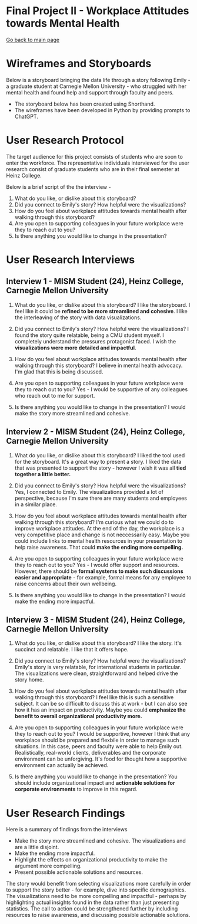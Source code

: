 # Final Project II - Workplace Attitudes towards Mental Health
[Go back to main page](https://joannasam.github.io/dataviz-portfolio/)

# Wireframes and Storyboards

Below is a storyboard bringing the data life through a story following Emily - a graduate student at Carnegie Mellon University - who struggled with her mental health and found help and support through faculty and peers.

- The storyboard below has been created using Shorthand.
- The wireframes have been developed in Python by providing prompts to ChatGPT.

<script src="https://carnegiemellon.shorthandstories.com/workplace-attitudes-towards-mental-health/embed.js"></script>

# User Research Protocol

The target audience for this project consists of students who are soon to enter the workforce. The representative individuals interviewed for the user research consist of graduate students who are in their final semester at Heinz College.

Below is a brief script of the the interview -

1. What do you like, or dislike about this storyboard?
2. Did you connect to Emily's story? How helpful were the visualizations?
3. How do you feel about workplace attitudes towards mental health after walking through this storyboard?
4. Are you open to supporting colleagues in your future workplace were they to reach out to you?
5. Is there anything you would like to change in the presentation?

# User Research Interviews

## Interview 1 - MISM Student (24), Heinz College, Carnegie Mellon University

1. What do you like, or dislike about this storyboard?
I like the storyboard. I feel like it could be **refined to be more streamlined and cohesive**. I like the interleaving of the story with data visualizations. 

2. Did you connect to Emily's story? How helpful were the visualizations?
I found the story quite relatable, being a CMU student myself. I completely understand the pressures protagonist faced.
I wish the **visualizations were more detailed and impactful**.

3. How do you feel about workplace attitudes towards mental health after walking through this storyboard?
I believe in mental health advocacy. I'm glad that this is being discussed.

4. Are you open to supporting colleagues in your future workplace were they to reach out to you?
Yes - I would be supportive of any colleagues who reach out to me for support.

5. Is there anything you would like to change in the presentation?
I would make the story more streamlined and cohesive.

## Interview 2 - MISM Student (24), Heinz College, Carnegie Mellon University

1. What do you like, or dislike about this storyboard?
I liked the tool used for the storyboard. It's a great way to present a story. I liked the data that was presented to support the story - however I wish it was all **tied together a little better.**

2. Did you connect to Emily's story? How helpful were the visualizations?
Yes, I connected to Emily. The visualizations provided a lot of perspective, because I'm sure there are many students and employees in a similar place.

3. How do you feel about workplace attitudes towards mental health after walking through this storyboard?
I'm curious what we could do to improve workplace attitudes. At the end of the day, the workplace is a very competitive place and change is not neccessarily easy. Maybe you could include links to mental health resources in your presentation to help raise awareness.
That could **make the ending more compelling.**

4. Are you open to supporting colleagues in your future workplace were they to reach out to you?
Yes - I would offer support and resources. However, there should be **formal systems to make such discussions easier and appropriate** - for example, formal means for any employee to raise concerns about their own wellbeing.

5. Is there anything you would like to change in the presentation?
I would make the ending more impactful.

## Interview 3 - MISM Student (24), Heinz College, Carnegie Mellon University

1. What do you like, or dislike about this storyboard?
I like the story. It's succinct and relatable. I like that it offers hope.

2. Did you connect to Emily's story? How helpful were the visualizations?
Emily's story is very relatable, for international students in particular. The visualizations were clean, straightforward and helped drive the story home.

3. How do you feel about workplace attitudes towards mental health after walking through this storyboard?
I feel like this is such a sensitive subject. It can be so difficult to discuss this at work - but I can also see how it has an impact on productivity.
Maybe you could **emphasize the benefit to overall organizational productivity more.**

5. Are you open to supporting colleagues in your future workplace were they to reach out to you?
I would be supportive, however I think that any workplace should be prepared and flexbile in order to manage such situations.
In this case, peers and faculty were able to help Emily out. Realistically, real-world clients, deliverables and the corporate environment can be unforgiving.
It's food for thought how a supportive environment can actually be achieved.

6. Is there anything you would like to change in the presentation?
You should include organizational impact and **actionable solutions for corporate environments** to improve in this regard.

# User Research Findings

Here is a summary of findings from the interviews
- Make the story more streamlined and cohesive. The visualizations and are a little disjoint.
- Make the ending more impactful.
- Highlight the effects on organizational productivity to make the argument more compelling.
- Present possible actionable solutions and resources.

The story would benefit from selecting visualizations more carefully in order to support the story better - for example, dive into specific demographics.
The visualizations need to be more compelling and impactful - perhaps by highlighting actual insights found in the data rather than just presenting statistics.
The call to action could be strengthened further by including resources to raise awareness, and discussing possible actionable solutions.

